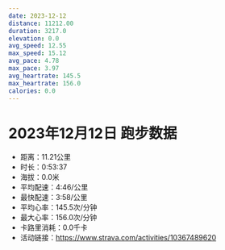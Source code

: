 ```yaml
---
date: 2023-12-12
distance: 11212.00
duration: 3217.0
elevation: 0.0
avg_speed: 12.55
max_speed: 15.12
avg_pace: 4.78
max_pace: 3.97
avg_heartrate: 145.5
max_heartrate: 156.0
calories: 0.0
---
```


# 2023年12月12日 跑步数据

- 距离：11.21公里
- 时长：0:53:37
- 海拔：0.0米
- 平均配速：4:46/公里
- 最快配速：3:58/公里
- 平均心率：145.5次/分钟
- 最大心率：156.0次/分钟
- 卡路里消耗：0.0千卡
- 活动链接：https://www.strava.com/activities/10367489620
